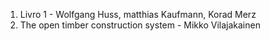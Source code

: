 1. Livro 1 - Wolfgang Huss, matthias Kaufmann, Korad Merz
2. The open timber construction system - Mikko Vilajakainen